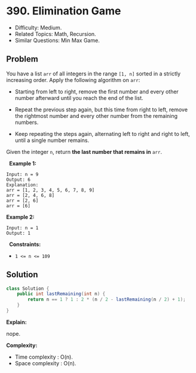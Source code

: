 # 390. Elimination Game

- Difficulty: Medium.
- Related Topics: Math, Recursion.
- Similar Questions: Min Max Game.

## Problem

You have a list ```arr``` of all integers in the range ```[1, n]``` sorted in a strictly increasing order. Apply the following algorithm on ```arr```:


	
- Starting from left to right, remove the first number and every other number afterward until you reach the end of the list.
	
- Repeat the previous step again, but this time from right to left, remove the rightmost number and every other number from the remaining numbers.
	
- Keep repeating the steps again, alternating left to right and right to left, until a single number remains.


Given the integer ```n```, return **the last number that remains in** ```arr```.

 
**Example 1:**

```
Input: n = 9
Output: 6
Explanation:
arr = [1, 2, 3, 4, 5, 6, 7, 8, 9]
arr = [2, 4, 6, 8]
arr = [2, 6]
arr = [6]
```

**Example 2:**

```
Input: n = 1
Output: 1
```

 
**Constraints:**


	
- ```1 <= n <= 109```



## Solution

```java
class Solution {
    public int lastRemaining(int n) {
        return n == 1 ? 1 : 2 * (n / 2 - lastRemaining(n / 2) + 1);
    }
}
```

**Explain:**

nope.

**Complexity:**

* Time complexity : O(n).
* Space complexity : O(n).
